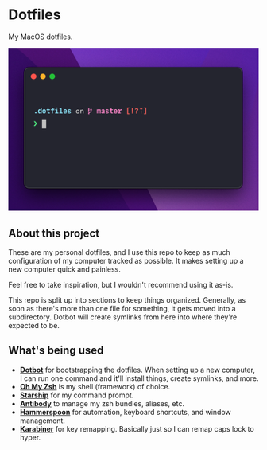 # Dotfiles

My MacOS dotfiles.

![](prompt.png)

## About this project

These are my personal dotfiles, and I use this repo to keep as much configuration of my computer tracked as possible. It makes setting up a new computer quick and painless.

Feel free to take inspiration, but I wouldn't recommend using it as-is.

This repo is split up into sections to keep things organized. Generally, as soon as there's more than one file for something, it gets moved into a subdirectory. Dotbot will create symlinks from here into where they're expected to be.


## What's being used

- **[Dotbot](https://github.com/anishathalye/dotbot)** for bootstrapping the dotfiles. When setting up a new computer, I can run one command and it'll install things, create symlinks, and more.
- **[Oh My Zsh](https://ohmyz.sh)** is my shell (framework) of choice.
- **[Starship](https://starship.rs)** for my command prompt.
- **[Antibody](https://getantibody.github.io)** to manage my zsh bundles, aliases, etc.
- **[Hammerspoon](https://www.hammerspoon.org)** for automation, keyboard shortcuts, and window management.
- **[Karabiner](https://karabiner-elements.pqrs.org)** for key remapping. Basically just so I can remap caps lock to hyper.
